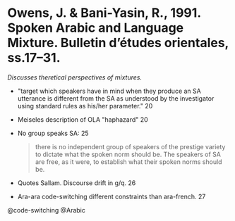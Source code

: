# Owens, J. & Bani-Yasin, R., 1991. Spoken Arabic and Language Mixture. Bulletin d’études orientales, ss.17–31.

*Discusses theretical perspectives of mixtures.*

- "target which speakers have in mind when they produce an SA utterance is different from the SA as understood by the investigator using standard rules as his/her parameter." 20

- Meiseles description of OLA "haphazard" 20

- No group speaks SA: 25

  > there is no independent group of speakers of the prestige variety to dictate what the spoken norm should be. The speakers of SA are free, as it were, to establish what their spoken norms should be.

- Quotes Sallam. Discourse drift in g/q. 26

- Ara-ara code-switching different constraints than ara-french. 27

@code-switching
@Arabic
